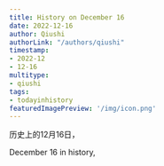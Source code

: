 ```yaml
---
title: History on December 16
date: 2022-12-16
author: Qiushi 
authorLink: "/authors/qiushi"
timestamp: 
- 2022-12
- 12-16
multitype: 
- qiushi
tags: 
- todayinhistory
featuredImagePreview: '/img/icon.png'
---
```









历史上的12月16日，

December 16 in history, 

<!--more-->

